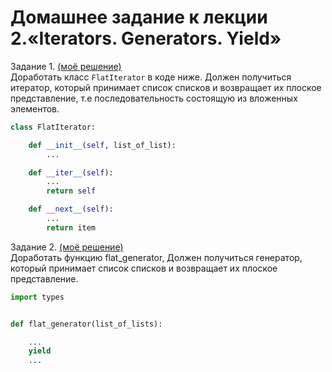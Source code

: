 # Домашнее задание к лекции 2.«Iterators. Generators. Yield»

Задание 1. <a href="https://github.com/RavenRVS/ADPY_HW4/blob/master/iter.py">(моё решение) </a> <br>
Доработать класс `FlatIterator` в коде ниже. Должен получиться итератор, который принимает список списков и возвращает их плоское представление, т.е последовательность состоящую из вложенных элементов.

```python
class FlatIterator:

    def __init__(self, list_of_list):
        ...

    def __iter__(self):
        ...
        return self

    def __next__(self):
        ...
        return item

```


Задание 2. <a href="https://github.com/RavenRVS/ADPY_HW4/blob/master/gen.py">(моё решение) </a> <br>
Доработать функцию flat_generator, Должен получиться генератор, который принимает список списков и возвращает их плоское представление.
```python
import types


def flat_generator(list_of_lists):

    ...
    yield
    ...

    
```


